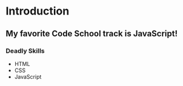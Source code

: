 # Introduction

## My favorite Code School track is JavaScript!


### Deadly Skills
* HTML
* CSS
* JavaScript
